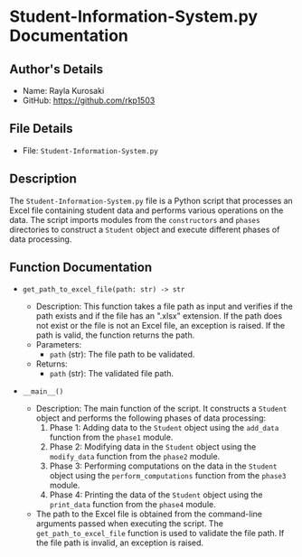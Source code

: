 # Student-Information-System.py Documentation

## Author's Details
- Name: Rayla Kurosaki
- GitHub: https://github.com/rkp1503

## File Details
- File: `Student-Information-System.py`

## Description
The `Student-Information-System.py` file is a Python script that processes an Excel file containing student data and performs various operations on the data. The script imports modules from the `constructors` and `phases` directories to construct a `Student` object and execute different phases of data processing.

## Function Documentation

- `get_path_to_excel_file(path: str) -> str`
    - Description: This function takes a file path as input and verifies if the path exists and if the file has an ".xlsx" extension. If the path does not exist or the file is not an Excel file, an exception is raised. If the path is valid, the function returns the path.
    - Parameters:
        - `path` (str): The file path to be validated.
    - Returns:
        - `path` (str): The validated file path.

- `__main__()`
    - Description: The main function of the script. It constructs a `Student` object and performs the following phases of data processing:
        1. Phase 1: Adding data to the `Student` object using the `add_data` function from the `phase1` module.
        2. Phase 2: Modifying data in the `Student` object using the `modify_data` function from the `phase2` module.
        3. Phase 3: Performing computations on the data in the `Student` object using the `perform_computations` function from the `phase3` module.
        4. Phase 4: Printing the data of the `Student` object using the `print_data` function from the `phase4` module.
    - The path to the Excel file is obtained from the command-line arguments passed when executing the script. The `get_path_to_excel_file` function is used to validate the file path. If the file path is invalid, an exception is raised.
